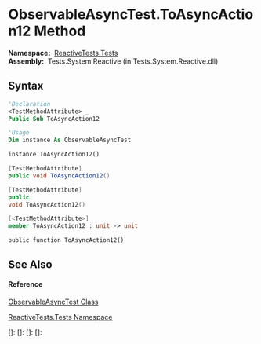 # ObservableAsyncTest.ToAsyncAction12 Method

**Namespace:**  [ReactiveTests.Tests](ReactiveTests.Tests\ReactiveTests.Tests.md)  
**Assembly:**  Tests.System.Reactive (in Tests.System.Reactive.dll)

## Syntax

```vb
'Declaration
<TestMethodAttribute> _
Public Sub ToAsyncAction12
```

```vb
'Usage
Dim instance As ObservableAsyncTest

instance.ToAsyncAction12()
```

```csharp
[TestMethodAttribute]
public void ToAsyncAction12()
```

```c++
[TestMethodAttribute]
public:
void ToAsyncAction12()
```

```fsharp
[<TestMethodAttribute>]
member ToAsyncAction12 : unit -> unit 
```

```jscript
public function ToAsyncAction12()
```

## See Also

#### Reference

[ObservableAsyncTest Class](ObservableAsyncTest\ObservableAsyncTest.md)

[ReactiveTests.Tests Namespace](ReactiveTests.Tests\ReactiveTests.Tests.md)

[]: 
[]: 
[]: 
[]: 